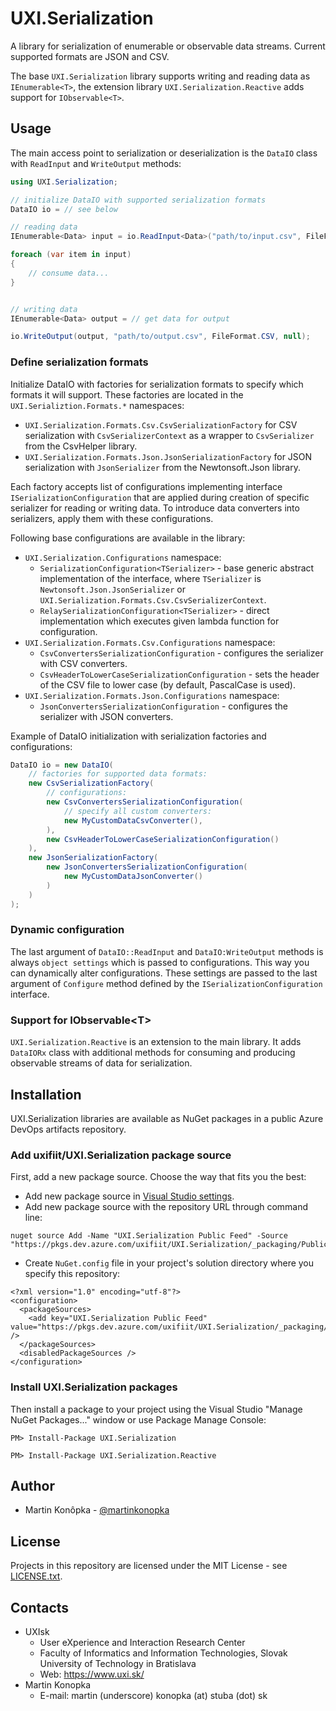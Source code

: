 # UXI.Serialization

A library for serialization of enumerable or observable data streams. Current supported formats are JSON and CSV. 

The base `UXI.Serialization` library supports writing and reading data as `IEnumerable<T>`, the extension library `UXI.Serialization.Reactive` adds support for `IObservable<T>`. 

## Usage

The main access point to serialization or deserialization is the `DataIO` class with `ReadInput` and `WriteOutput` methods:

```csharp
using UXI.Serialization;

// initialize DataIO with supported serialization formats
DataIO io = // see below

// reading data
IEnumerable<Data> input = io.ReadInput<Data>("path/to/input.csv", FileFormat.CSV, null);

foreach (var item in input) 
{
    // consume data...
}


// writing data
IEnumerable<Data> output = // get data for output

io.WriteOutput(output, "path/to/output.csv", FileFormat.CSV, null);
```

### Define serialization formats

Initialize DataIO with factories for serialization formats to specify which formats it will support. These factories are located in the `UXI.Serializtion.Formats.*` namespaces:

* `UXI.Serialization.Formats.Csv.CsvSerializationFactory` for CSV serialization with `CsvSerializerContext` as a wrapper to `CsvSerializer` from the CsvHelper library.
* `UXI.Serialization.Formats.Json.JsonSerializationFactory` for JSON serialization with `JsonSerializer` from the Newtonsoft.Json library.

Each factory accepts list of configurations implementing interface `ISerializationConfiguration` that are applied during creation of specific serializer for reading or writing data. To introduce data converters into serializers, apply them with these configurations.


Following base configurations are available in the library:
* `UXI.Serialization.Configurations` namespace:
    * `SerializationConfiguration<TSerializer>` - base generic abstract implementation of the interface, where `TSerializer` is `Newtonsoft.Json.JsonSerializer` or `UXI.Serialization.Formats.Csv.CsvSerializerContext`. 
    * `RelaySerializationConfiguration<TSerializer>` - direct implementation which executes given lambda function for configuration.
* `UXI.Serialization.Formats.Csv.Configurations` namespace:
    * `CsvConvertersSerializationConfiguration` - configures the serializer with CSV converters.
    * `CsvHeaderToLowerCaseSerializationConfiguration` - sets the header of the CSV file to lower case (by default, PascalCase is used).
* `UXI.Serialization.Formats.Json.Configurations` namespace:
    * `JsonConvertersSerializationConfiguration` - configures the serializer with JSON converters.

Example of DataIO initialization with serialization factories and configurations:
```csharp
DataIO io = new DataIO(
    // factories for supported data formats:
    new CsvSerializationFactory(
        // configurations:
        new CsvConvertersSerializationConfiguration(
            // specify all custom converters:
            new MyCustomDataCsvConverter(),
        ),
        new CsvHeaderToLowerCaseSerializationConfiguration()
    ),
    new JsonSerializationFactory(
        new JsonConvertersSerializationConfiguration(
            new MyCustomDataJsonConverter()
        )
    )
);
```

### Dynamic configuration

The last argument of `DataIO::ReadInput` and `DataIO:WriteOutput` methods is always `object settings` which is passed to configurations. This way you can dynamically alter configurations. These settings are passed to the last argument of `Configure` method defined by the `ISerializationConfiguration` interface.


### Support for IObservable\<T\>

`UXI.Serialization.Reactive` is an extension to the main library. It adds `DataIORx` class with additional methods for consuming and producing observable streams of data for serialization. 


## Installation

UXI.Serialization libraries are available as NuGet packages in a public Azure DevOps artifacts repository.

### Add uxifiit/UXI.Serialization package source
First, add a new package source. Choose the way that fits you the best:
* Add new package source in [Visual Studio settings](https://docs.microsoft.com/en-us/azure/devops/artifacts/nuget/consume?view=azure-devops).
* Add new package source with the repository URL through command line:
```
nuget source Add -Name "UXI.Serialization Public Feed" -Source "https://pkgs.dev.azure.com/uxifiit/UXI.Serialization/_packaging/Public/nuget/v3/index.json"
```
* Create `NuGet.config` file in your project's solution directory where you specify this repository:

```
<?xml version="1.0" encoding="utf-8"?>
<configuration>
  <packageSources>
    <add key="UXI.Serialization Public Feed" value="https://pkgs.dev.azure.com/uxifiit/UXI.Serialization/_packaging/Public/nuget/v3/index.json" />
  </packageSources>
  <disabledPackageSources />
</configuration>
```

### Install UXI.Serialization packages

Then install a package to your project using the Visual Studio "Manage NuGet Packages..." window or use Package Manage Console:
```
PM> Install-Package UXI.Serialization
```

```
PM> Install-Package UXI.Serialization.Reactive
```

## Author

* Martin Konôpka - [@martinkonopka](https://github.com/martinkonopka)


## License

Projects in this repository are licensed under the MIT License - see [LICENSE.txt](LICENSE.txt).


## Contacts

* UXIsk
  * User eXperience and Interaction Research Center
  * Faculty of Informatics and Information Technologies, Slovak University of Technology in Bratislava
  * Web: https://www.uxi.sk/
* Martin Konopka
  * E-mail: martin (underscore) konopka (at) stuba (dot) sk


